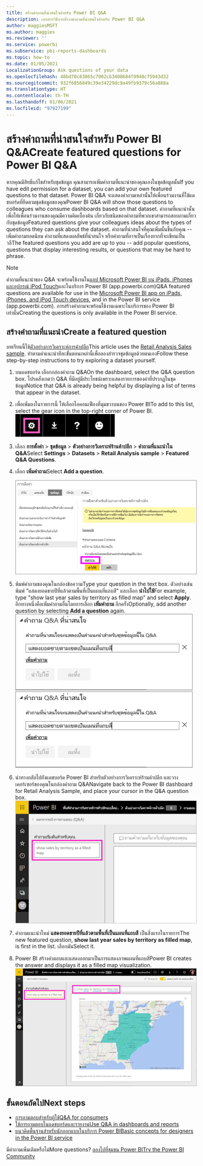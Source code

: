 ```yaml
---
title: สร้างคำถามที่น่าสนใจสำหรับ Power BI Q&A
description: เอกสารวิธีการส้รางคำถามที่น่าสนใจสำหรับ Power BI Q&A
author: maggiesMSFT
ms.author: maggies
ms.reviewer: ''
ms.service: powerbi
ms.subservice: pbi-reports-dashboards
ms.topic: how-to
ms.date: 01/05/2021
LocalizationGroup: Ask questions of your data
ms.openlocfilehash: 48bd70c83865c7002cb3408684f9940cf5943d32
ms.sourcegitcommit: 932f6856849c39e34229dc9a49fb9379c56a888a
ms.translationtype: HT
ms.contentlocale: th-TH
ms.lasthandoff: 01/06/2021
ms.locfileid: "97927199"
---
```

# <a name="create-featured-questions-for-power-bi-qa"></a><span data-ttu-id="e43aa-103">สร้างคำถามที่น่าสนใจสำหรับ Power BI Q&A</span><span class="sxs-lookup"><span data-stu-id="e43aa-103">Create featured questions for Power BI Q&A</span></span>
<span data-ttu-id="e43aa-104">หากคุณมีสิทธิ์แก้ไขสำหรับชุดข้อมูล คุณสามารถเพิ่มคำถามที่แนะนำของคุณเองในชุดข้อมูลนั้น</span><span class="sxs-lookup"><span data-stu-id="e43aa-104">If you have edit permission for a dataset, you can add your own featured questions to that dataset.</span></span> <span data-ttu-id="e43aa-105">Power BI Q&A จะแสดงคำถามเหล่านั้นให้เพื่อนร่วมงานที่ใช้แดชบอร์ดที่ยึดตามชุดข้อมูลของคุณ</span><span class="sxs-lookup"><span data-stu-id="e43aa-105">Power BI Q&A will show those questions to colleagues who consume dashboards based on that dataset.</span></span>  <span data-ttu-id="e43aa-106">คำถามที่แนะนำนั้นเพื่อให้เพื่อนร่วมงานของคุณมีความคิดเบื้องต้น เกี่ยวกับชนิดของคำถามที่พวกเขาสามารถสอบถามเกี่ยวกับชุดข้อมูล</span><span class="sxs-lookup"><span data-stu-id="e43aa-106">Featured questions give your colleagues ideas about the types of questions they can ask about the dataset.</span></span> <span data-ttu-id="e43aa-107">คำถามที่น่าสนใจที่คุณเพิ่มนั้นขึ้นกับคุณ -- เพิ่มคำถามยอดนิยม คำถามที่แสดงผลลัพธ์ที่น่าสนใจ หรือคำถามที่อาจเป็นเรื่องยากที่จะเขียนเป็นวลี</span><span class="sxs-lookup"><span data-stu-id="e43aa-107">The featured questions you add are up to you -- add popular questions, questions that display interesting results, or questions that may be hard to phrase.</span></span>

> [!NOTE]
> <span data-ttu-id="e43aa-108">คำถามที่แนะนำของ Q&A จะพร้อมใช้งานใน[แอป Microsoft Power BI บน iPads, iPhones และอุปกรณ์ iPod Touch](../consumer/mobile/mobile-apps-ios-qna.md)และในบริการ Power BI (app.powerbi.com)</span><span class="sxs-lookup"><span data-stu-id="e43aa-108">Q&A featured questions are available for use in the [Microsoft Power BI app on iPads, iPhones, and iPod Touch devices](../consumer/mobile/mobile-apps-ios-qna.md), and in the Power BI service (app.powerbi.com).</span></span> <span data-ttu-id="e43aa-109">การสร้างคำถามจะพร้อมใช้งานเฉพาะในบริการของ Power BI เท่านั้น</span><span class="sxs-lookup"><span data-stu-id="e43aa-109">Creating the questions is only available in the Power BI service.</span></span>
> 

## <a name="create-a-featured-question"></a><span data-ttu-id="e43aa-110">สร้างคำถามที่แนะนำ</span><span class="sxs-lookup"><span data-stu-id="e43aa-110">Create a featured question</span></span>

<span data-ttu-id="e43aa-111">บทเรียนนี้ใช้[ตัวอย่างการวิเคราะห์การค้าปลีก](sample-datasets.md)</span><span class="sxs-lookup"><span data-stu-id="e43aa-111">This article uses the [Retail Analysis Sales sample](sample-datasets.md).</span></span> <span data-ttu-id="e43aa-112">ทำตามคำแนะนำทีละขั้นตอนเหล่านี้เพื่อลองสำรวจชุดข้อมูลด้วยตนเอง</span><span class="sxs-lookup"><span data-stu-id="e43aa-112">Follow these step-by-step instructions to try exploring a dataset yourself.</span></span>

1. <span data-ttu-id="e43aa-113">บนแดชบอร์ด เลือกกล่องคำถาม Q&A</span><span class="sxs-lookup"><span data-stu-id="e43aa-113">On the dashboard, select the Q&A question box.</span></span>   <span data-ttu-id="e43aa-114">โปรดสังเกตว่า Q&A ที่มีอยู่มีประโยชน์เพราะแสดงรายการของคำที่ปรากฏในชุดข้อมูล</span><span class="sxs-lookup"><span data-stu-id="e43aa-114">Notice that Q&A is already being helpful by displaying a list of terms that appear in the dataset.</span></span>
2. <span data-ttu-id="e43aa-115">เพื่อเพิ่มลงในรายการนี้ ให้เลือกไอคอนเฟืองที่มุมขวาบนของ Power BI</span><span class="sxs-lookup"><span data-stu-id="e43aa-115">To add to this list, select the gear icon in the top-right corner of Power BI.</span></span>  
   ![ไอคอนรูปเฟือง](media/service-q-and-a-create-featured-questions/pbi_gearicon2.jpg)
3. <span data-ttu-id="e43aa-117">เลือก **การตั้งค่า** &gt; **ชุดข้อมูล** &gt; **ตัวอย่างการวิเคราะห์ร้านค้าปลีก** &gt; **คำถามที่แนะนำใน Q&A**</span><span class="sxs-lookup"><span data-stu-id="e43aa-117">Select **Settings** &gt; **Datasets** &gt; **Retail Analysis sample** &gt; **Featured Q&A Questions**.</span></span>  
4. <span data-ttu-id="e43aa-118">เลือก **เพิ่มคำถาม**</span><span class="sxs-lookup"><span data-stu-id="e43aa-118">Select **Add a question**.</span></span>
   
   ![เมนูการตั้งค่า](media/service-q-and-a-create-featured-questions/power-bi-settings.png)
5. <span data-ttu-id="e43aa-120">พิมพ์คำถามของคุณในกล่องข้อความ</span><span class="sxs-lookup"><span data-stu-id="e43aa-120">Type your question in the text box.</span></span> <span data-ttu-id="e43aa-121">ตัวอย่างเช่น พิมพ์ "แสดงยอดขายปีที่แล้วตามพื้นที่เป็นแผนที่แถบสี" และเลือก **นำไปใช้**</span><span class="sxs-lookup"><span data-stu-id="e43aa-121">For example, type "show last year sales by territory as filled map" and select **Apply**.</span></span>   <span data-ttu-id="e43aa-122">อีกทางหนึ่งคือเพิ่มคำถามอื่นโดยการเลือก **เพิ่มคำถาม** อีกครั้ง</span><span class="sxs-lookup"><span data-stu-id="e43aa-122">Optionally, add another question by selecting **Add a question** again.</span></span>  
   <span data-ttu-id="e43aa-123">![บานหน้าต่างคำถาม Q&A ที่น่าสนใจ](media/service-q-and-a-create-featured-questions/power-bi-type-featured-question.png)</span><span class="sxs-lookup"><span data-stu-id="e43aa-123">![Featured Q&A Questions pane](media/service-q-and-a-create-featured-questions/power-bi-type-featured-question.png)</span></span>
6. <span data-ttu-id="e43aa-124">นำทางกลับไปยังแดชบอร์ด Power BI สำหรับตัวอย่างการวิเคราะห์ร้านค้าปลีก และวางเคอร์เซอร์ของคุณในกล่องคำถาม Q&A</span><span class="sxs-lookup"><span data-stu-id="e43aa-124">Navigate back to the Power BI dashboard for Retail Analysis Sample, and place your cursor in the Q&A question box.</span></span>   
   ![กล่องคำถามสำหรับถามตอบพร้อมกับคำถามที่แนะนำ](media/service-q-and-a-create-featured-questions/power-bi-qna-featured-question-to-start.png)
7. <span data-ttu-id="e43aa-126">คำถามแนะนำใหม่ **แสดงยอดขายปีที่แล้วตามพื้นที่เป็นแผนที่แถบสี** เป็นสิ่งแรกในรายการ</span><span class="sxs-lookup"><span data-stu-id="e43aa-126">The new featured question, **show last year sales by territory as filled map**, is first in the list.</span></span> <span data-ttu-id="e43aa-127">เลือกมัน</span><span class="sxs-lookup"><span data-stu-id="e43aa-127">Select it.</span></span>  
8. <span data-ttu-id="e43aa-128">Power BI สร้างคำตอบและแสดงออกมาเป็นการแสดงภาพแผนที่แถบสี</span><span class="sxs-lookup"><span data-stu-id="e43aa-128">Power BI creates the answer and displays it as a filled map visualization.</span></span>  
   ![ถามตอบคำถามที่ได้รับการตอบกลับที่แนะนำ: แสดงภาพแผนที่](media/service-q-and-a-create-featured-questions/power-bi-qna-featured-question.png)

## <a name="next-steps"></a><span data-ttu-id="e43aa-130">ขั้นตอนถัดไป</span><span class="sxs-lookup"><span data-stu-id="e43aa-130">Next steps</span></span>

- [<span data-ttu-id="e43aa-131">การถามตอบสำหรับผู้ใช้</span><span class="sxs-lookup"><span data-stu-id="e43aa-131">Q&A for consumers</span></span>](../consumer/end-user-q-and-a.md)  
- [<span data-ttu-id="e43aa-132">ใช้การถามตอบในแดชบอร์ดและรายงาน</span><span class="sxs-lookup"><span data-stu-id="e43aa-132">Use Q&A in dashboards and reports</span></span>](power-bi-tutorial-q-and-a.md)  
- [<span data-ttu-id="e43aa-133">แนวคิดพื้นฐานสำหรับนักออกแบบในบริการ Power BI</span><span class="sxs-lookup"><span data-stu-id="e43aa-133">Basic concepts for designers in the Power BI service</span></span>](../fundamentals/service-basic-concepts.md)  

<span data-ttu-id="e43aa-134">มีคำถามเพิ่มเติมหรือไม่</span><span class="sxs-lookup"><span data-stu-id="e43aa-134">More questions?</span></span> [<span data-ttu-id="e43aa-135">ลองไปที่ชุมชน Power BI</span><span class="sxs-lookup"><span data-stu-id="e43aa-135">Try the Power BI Community</span></span>](https://community.powerbi.com/)
